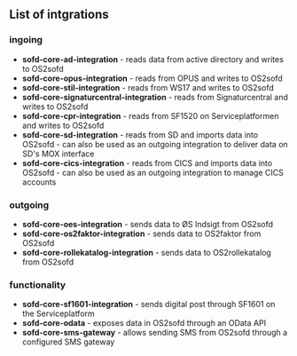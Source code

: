 ## List of intgrations

### ingoing
- **sofd-core-ad-integration** - reads data from active directory and writes to OS2sofd
- **sofd-core-opus-integration** - reads from OPUS and writes to OS2sofd
- **sofd-core-stil-integration** - reads from WS17 and writes to OS2sofd
- **sofd-core-signaturcentral-integration** - reads from Signaturcentral and writes to OS2sofd
- **sofd-core-cpr-integration** - reads from SF1520 on Serviceplatformen and writes to OS2sofd
- **sofd-core-sd-integration** - reads from SD and imports data into OS2sofd - can also be used as an outgoing integration to deliver data on SD's MOX interface
- **sofd-core-cics-integration** - reads from CICS and imports data into OS2sofd - can also be used as an outgoing integration to manage CICS accounts

### outgoing
- **sofd-core-oes-integration** - sends data to ØS Indsigt from OS2sofd
- **sofd-core-os2faktor-integration** - sends data to OS2faktor from OS2sofd
- **sofd-core-rollekatalog-integration** - sends data to OS2rollekatalog from OS2sofd

### functionality
- **sofd-core-sf1601-integration** - sends digital post through SF1601 on the Serviceplatform
- **sofd-core-odata** - exposes data in OS2sofd through an OData API
- **sofd-core-sms-gateway** - allows sending SMS from OS2sofd through a configured SMS gateway


